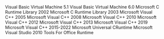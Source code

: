 Visual Basic Virtual Machine 5.1
Visual Basic Virtual Machine 6.0
Microsoft C Runtime Library 2002
Microsoft C Runtime Library 2003
Microsoft Visual C++ 2005
Microsoft Visual C++ 2008
Microsoft Visual C++ 2010
Microsoft Visual C++ 2012
Microsoft Visual C++ 2013
Microsoft Visual C++ 2019
Microsoft Visual C++ 2015-2022
Microsoft Universal CRuntime
Microsoft Visual Studio 2010 Tools For Office Runtime
